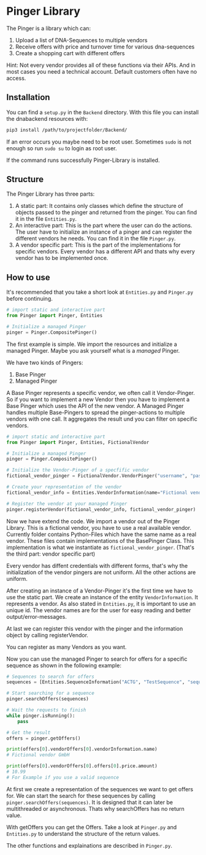 # Pinger Library

The Pinger is a library which can:
1. Upload a list of DNA-Sequences to multiple vendors
2. Receive offers with price and turnover time for various dna-sequences
3. Create a shopping cart with different offers

Hint: Not every vendor provides all of these functions via their APIs. And in most cases you need a technical account. Default customers often have no access.

## Installation

You can find a `setup.py` in the `Backend` directory. With this file you can install the dnabackend resources with:
```bash
pip3 install /path/to/projectfolder/Backend/
```

If an error occurs you maybe need to be root user. Sometimes `sudo` is not enough so run `sudo su` to login as root user.

If the command runs successfully Pinger-Library is installed.

## Structure

The Pinger Library has three parts:
1. A static part: It contains only classes which define the structure of objects passed to the pinger and returned from the pinger. You can find it in the file `Entities.py`.
2. An interactive part: This is the part where the user can do the actions. The user have to initialize an instance of a pinger and can register the different vendors he needs. You can find it in the file `Pinger.py`.
3. A vendor specific part: This is the part of the implementations for specific vendors. Every vendor has a different API and thats why every vendor has to be implemented once.

## How to use

It's recommended that you take a short look at `Entities.py` and `Pinger.py` before continuing.

```python
# import static and interactive part
from Pinger import Pinger, Entities

# Initialize a managed Pinger
pinger = Pinger.CompositePinger()
```

The first example is simple. We import the resources and initialize a managed Pinger. Maybe you ask yourself what is a *managed* Pinger. 

We have two kinds of Pingers:
1.  Base Pinger
2.  Managed Pinger

A Base Pinger represents a specific vendor, we often call it Vendor-Pinger. So if you want to implement a new Vendor then you have to implement a Base Pinger which uses the API of the new vendor. 
A Managed Pinger handles multiple Base-Pingers to spread the pinger-actions to multiple vendors with one call. It aggregates the result und you can filter on specific vendors.

```python
# import static and interactive part
from Pinger import Pinger, Entities, FictionalVendor

# Initialize a managed Pinger
pinger = Pinger.CompositePinger()

# Initialize the Vendor-Pinger of a specfific vendor
fictional_vendor_pinger = FictionalVendor.VendorPinger("username", "password", "base_url")

# Create your representation of the vendor
fictional_vendor_info = Entities.VendorInformation(name="Fictional vendor GmbH", shortName="Vendor", key=1)

# Register the vendor at your managed Pinger
pinger.registerVendor(fictional_vendor_info, fictional_vendor_pinger)
```

Now we have extend the code. We import a vendor out of the Pinger Library. This is a fictional vendor, you have to use a real available vendor. Currently folder contains Python-Files which have the same name as a real vendor. These files contain implementations of the BasePinger Class. This implementation is what we instantiate as `fictional_vendor_pinger`. (That's the third part: vendor specific part)

Every vendor has diffent credentials with different forms, that's why the initialization of the vendor pingers are not uniform. All the other actions are uniform.

After creating an instance of a Vendor-Pinger it's the first time we have to use the static part. We create an instance of the entity `VendorInformation`. It represents a vendor. As also stated in `Entities.py`, it is important to use an unique id. The vendor names are for the user for easy reading and better output/error-messages.

At last we can register this vendor with the pinger and the information object by calling registerVendor. 

You can register as many Vendors as you want.

Now you can use the managed Pinger to search for offers for a specific sequence as shown in the following example:

```python
# Sequences to search for offers
sequences = [Entities.SequenceInformation("ACTG", "TestSequence", "sequence_1")]

# Start searching for a sequence
pinger.searchOffers(sequences)

# Wait the requests to finish
while pinger.isRunning():
    pass

# Get the result
offers = pinger.getOffers()

print(offers[0].vendorOffers[0].vendorInformation.name)
# Fictional vendor GmbH

print(offers[0].vendorOffers[0].offers[0].price.amount)
# 10.99
# For Example if you use a valid sequence
```

At first we create a representation of the sequences we want to get offers for. We can start the search for these sequences by calling `pinger.searchOffers(sequences)`. 
It is designed that it can later be multithreaded or asynchronous. Thats why searchOffers has no return value.

With getOffers you can get the Offers. Take a look at `Pinger.py` and `Entities.py` to understand the structure of the return values.

The other functions and explainations are described in `Pinger.py`.